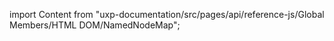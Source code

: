 
import Content from "uxp-documentation/src/pages/api/reference-js/Global Members/HTML DOM/NamedNodeMap";

<Content query="product=photoshop"/>
